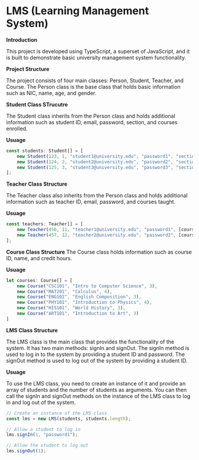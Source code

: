 # LMS (Learning Management System)

**Introduction**

This project is developed using TypeScript, a superset of JavaScript, and it is built to demonstrate basic university management system functionality.

**Project Structure**

The project consists of four main classes: Person, Student, Teacher, and Course. The Person class is the base class that holds basic information such as NIC, name, age, and gender. 

**Student Class STrucutre**

The Student class inherits from the Person class and holds additional information such as student ID, email, password, section, and courses enrolled. 

**Usuage**

```typescript
const students: Student[] = [
    new Student(123, 1, "student1@university.edu", "password1", "section1", [courses[1], courses[2]]),
    new Student(124, 2, "student2@university.edu", "password2", "section2", [courses[3], courses[4]]),
    new Student(125, 3, "student3@university.edu", "password3", "section3", [courses[5], courses[6]])
];
```

**Teacher Class Structure**

The Teacher class also inherits from the Person class and holds additional information such as teacher ID, email, password, and courses taught. 

**Usuage**

```typescript
const teachers: Teacher[] = [
    new Teacher(456, 11, "teacher1@university.edu", "password1", [courses[1]]),
    new Teacher(457, 12, "teacher2@university.edu", "password2", [courses[3]])
];
```

**Course Class Structure**
The Course class holds information such as course ID, name, and credit hours.

**Usuage**
```typescript
let courses: Course[] = [
    new Course("CSC101", "Intro to Computer Science", 3),
    new Course("MAT201", "Calculus", 4), 
    new Course("ENG101", "English Composition", 3), 
    new Course("PHY101", "Introduction to Physics", 4), 
    new Course("HIS101", "World History", 3),
    new Course("ART101", "Introduction to Art", 3)
]
```

**LMS Class Structure**

The LMS class is the main class that provides the functionality of the system. It has two main methods: signIn and signOut. The signIn method is used to log in to the system by providing a student ID and password. The signOut method is used to log out of the system by providing a student ID.

**Usuage**

To use the LMS class, you need to create an instance of it and provide an array of students and the number of students as arguments. You can then call the signIn and signOut methods on the instance of the LMS class to log in and log out of the system.

```typescript
// Create an instance of the LMS class
const lms = new LMS(students, students.length);

// Allow a student to log in
lms.signIn(1, "password1");

// Allow the student to log out
lms.signOut(1);
```